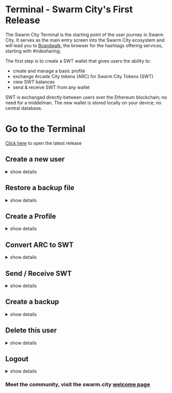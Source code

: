 # Terminal - Swarm City's First Release


The Swarm City Terminal is the starting point of the user journey in Swarm City. It serves as the main entry screen into the Swarm City ecosystem and will lead you to [Boardwalk](https://github.com/swarmcity/sc-terminal/blob/master/README.md), the browser for the hashtags offering services, starting with #ridesharing. 

The first step is to create a SWT wallet that gives users the ability to:
  * create and manage a basic profile
  * exchange Arcade City tokens (ARC) for Swarm City Tokens (SWT)
  * view SWT balances
  * send & receive SWT from any wallet

SWT is exchanged directly between users over the Ethereum blockchain; no need for a middelman. The new wallet is stored locally on your device; no central database.


# Go to the Terminal 
[Click here](https://swarm.city) to open the latest release  


## Create a new user  
<details><summary>show details</summary>

With the first visit to the Terminal everyone must create a new user, even if you previously created an AC wallet. You will be able to load your AC wallet and create a new vault for your tokens in the Terminal. If you have ARC tokens then you will have a few options to access your tokens and you will be prompted to exchange ARC to SWT as long as there is an ARC balance in your wallet. If you have no tokens to convert then you can simply create a new wallet by creating a password to secure your wallet.

Listed below are the step by step processes required to complete each action.

* ### Yes, convert my tokens
  * as a json file **from an AC wallet**
    * choose file
    * enter password of ARC wallet
    * creating new wallet
    
  * as a print PDF (private key) **from an AC wallet**
    * enter private key
    * create password
    * repeat password
    * creating new wallet
    
  * **from an external wallet**
    * enter private key
    * create password
    * repeat password
    * creating new wallet
  
* ### Nope, don't have any
  * create a password 
  * repeat password
</details>


## Restore a backup file  
<details><summary>show details</summary>  

Restore a backup file can only be used to retrieve a previously deleted SWT wallet that was created, backed up with IPFS, and deleted from the device through the Terminal.

* ### Restore an account
  * enter IPFS-hash
  * restore
  * enter password
</details>


## Create a Profile  
<details><summary>show details</summary>

Click on the profile avatar or username to access the profile view. On the profile view, you see a profile avatar, username, and public wallet address. You also see a button to make backup, delete this user, and log out.

Personalize your account by changing the profile picture and username. The user can upload a profile picture or take the picture with the camera in his device. The image can be cropped before saving.  

Once you have created a profile you can log in and out at will. Upon re-entry to the Swarm City Terminal, your wallet can be loaded by entering your password only, unless you delete the user. In which case, you can follow the steps to cretae a new user and load a new wallet. 

[Watch a demo](https://www.youtube.com/kFD1t3MsdCs)
</details>


## Convert ARC to SWT  
<details><summary>show details</summary>

[Original whitepaper](https://drive.google.com/file/d/0B9RSMdR2vWssV2JJX0t6dmN6SUk/view) - [SWT whitepaper](https://github.com/swarmcity/sc-token/blob/master/token-exchange-miniwhitepaper.md) - [Swarm City Token (SWT) Contract](https://etherscan.io/token/0xb9e7f8568e08d5659f5d29c4997173d84cdf2607)

**If you have ARC tokens that you want to convert to SWT you will need a small amount of ether to cover gas fees, approximately 0.1 eth in the wallet holding the ARC tokens, before you can complete the swap. This will be more than enough to cover several transactions**

[Watch a demo](https://www.youtube.com/ON5NLUQDFVM)
</details>

## Send / Receive SWT  
<details><summary>show details</summary>

Users can send to and recieve SWT from any other user by sharing their shortcode or public address.
**Never share your password, IPFS-hash or private key*


### Send SWT
  * click on SWT balance
  * send SWT
  * enter amount
  * enter shortcode or public address of receiver
  
### Receive SWT
  * click on SWT balance
  * shortcode
  * copy and paste to the sender before the code expires
</details>


## Create a backup  
<details><summary>show details</summary>

The Swarm City app is fully decentralized so there is no central party storing your account information. When a user is removed from a device it can only be recovered by a backup that you have created for yourself. The backup with your password will give you permanent and complete control of your tokens.

* ### Create a backup
  * click on the profile avatar or nickname
  * create a backup
  * download and/or ipfs
  
Next to the avatar and username there is a warning sign (!). It will be there as long as the user hasn’t made a backup. Clicking on it or on the avatar/username takes the user to the profile view with instructions to make a backup. 

The user can download the json file and can choose to store it on the device or on the [IPFS distributed web](https://ipfs.io).
**Be sure to store your public address, private key, password, and IPFS-hash in a safe place.**
</details>


## Delete this user  
<details><summary>show details</summary>

Select delete this user to switch between wallets. At this time, the Terminal can load contents from only one wallet at a time. When deleting a user the contents of the wallet will remain intact. Any IPFS-hash or backup download created will retain it's merit and can be used to reload the account after deletion.

* ### Delete this user
  * click on the profile avatar or nickname delete this user
  * continue  
</details>


## Logout  
<details><summary>show details</summary>

Select logout to keep your profile stored locally on your device. Upon re-entry to the Terminal you will enter your only your password.

* ### Logout
  * click on the profile avatar or nickname
  * logout
</details>


### Meet the community, visit the swarm.city [welcome page](https://queenbeesc.github.io/swarm.city/)
